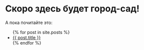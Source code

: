 # Cкоро здесь будет город-сад!

А пока почитайте это:
<ul>
  {% for post in site.posts %}
    <li>
      <a href="{{ post.url }}">{{ post.title }}</a>
    </li>
  {% endfor %}
</ul>
